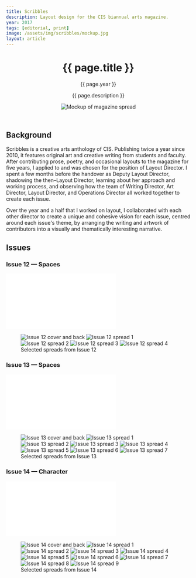 ```yaml
---
title: Scribbles
description: Layout design for the CIS biannual arts magazine.
year: 2017
tags: [editorial, print]
image: /assets/img/scribbles/mockup.jpg
layout: article
---
```


<header class="intro">
    <h1 class="title">{{ page.title }}</h1>
    <p class="year">{{ page.year }}</p>
    <p class="subtitle">{{ page.description }}</p>
    <figure>
        <img src="{{ page.image }}" alt="Mockup of magazine spread">
    </figure>
</header>

## Background

Scribbles is a creative arts anthology of CIS. Publishing twice a year since 2010, it features original art and creative writing from students and faculty. After contributing prose, poetry, and occasional layouts to the magazine for five years, I applied to and was chosen for the position of Layout Director. I spent a few months before the handover as Deputy Layout Director, shadowing the then&ndash;Layout Director, learning about her approach and working process, and observing how the team of Writing Director, Art Director, Layout Director, and Operations Director all worked together to create each issue.

Over the year and a half that I worked on layout, I collaborated with each other director to create a unique and cohesive vision for each issue, centred around each issue's theme, by arranging the writing and artwork of contributors into a visually and thematically interesting narrative.

## Issues

### Issue 12 &mdash; Spaces

<iframe src="//e.issuu.com/embed.html#3978036/44173432" frameborder="0" allowfullscreen></iframe>

<figure>
    <img src="/assets/img/scribbles/12-1.jpg" alt="Issue 12 cover and back">
    <img src="/assets/img/scribbles/12-2.jpg" alt="Issue 12 spread 1">
    <img src="/assets/img/scribbles/12-3.jpg" alt="Issue 12 spread 2">
    <img src="/assets/img/scribbles/12-4.jpg" alt="Issue 12 spread 3">
    <img src="/assets/img/scribbles/12-5.jpg" alt="Issue 12 spread 4">
    <figcaption>Selected spreads from Issue 12</figcaption>
</figure>

### Issue 13 &mdash; Spaces

<iframe src="//e.issuu.com/embed.html#3978036/54258619" frameborder="0" allowfullscreen></iframe>

<figure>
    <img src="/assets/img/scribbles/13-1.jpg" alt="Issue 13 cover and back">
    <img src="/assets/img/scribbles/13-2.jpg" alt="Issue 13 spread 1">
    <img src="/assets/img/scribbles/13-3.jpg" alt="Issue 13 spread 2">
    <img src="/assets/img/scribbles/13-4.jpg" alt="Issue 13 spread 3">
    <img src="/assets/img/scribbles/13-5.jpg" alt="Issue 13 spread 4">
    <img src="/assets/img/scribbles/13-6.jpg" alt="Issue 13 spread 5">
    <img src="/assets/img/scribbles/13-7.jpg" alt="Issue 13 spread 6">
    <img src="/assets/img/scribbles/13-8.jpg" alt="Issue 13 spread 7">
    <figcaption>Selected spreads from Issue 13</figcaption>
</figure>

### Issue 14 &mdash; Character

<iframe src="//e.issuu.com/embed.html#3978036/54259142" frameborder="0" allowfullscreen></iframe>

<figure>
    <img src="/assets/img/scribbles/14-1.jpg" alt="Issue 14 cover and back">
    <img src="/assets/img/scribbles/14-2.jpg" alt="Issue 14 spread 1">
    <img src="/assets/img/scribbles/14-3.jpg" alt="Issue 14 spread 2">
    <img src="/assets/img/scribbles/14-4.jpg" alt="Issue 14 spread 3">
    <img src="/assets/img/scribbles/14-5.jpg" alt="Issue 14 spread 4">
    <img src="/assets/img/scribbles/14-6.jpg" alt="Issue 14 spread 5">
    <img src="/assets/img/scribbles/14-7.jpg" alt="Issue 14 spread 6">
    <img src="/assets/img/scribbles/14-8.jpg" alt="Issue 14 spread 7">
    <img src="/assets/img/scribbles/14-9.jpg" alt="Issue 14 spread 8">
    <img src="/assets/img/scribbles/14-10.jpg" alt="Issue 14 spread 9">
    <figcaption>Selected spreads from Issue 14</figcaption>
</figure>